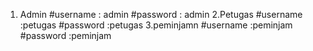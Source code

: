 1. Admin
   #username : admin
   #password : admin
2.Petugas
  #username :petugas
  #password :petugas
3.peminjamn
  #username :peminjam
  #password :peminjam



